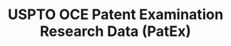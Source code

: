 ---
bigquery: https://console.cloud.google.com/bigquery?p=patents-public-data&d=uspto_oce_pair&page=dataset
citation: 'Graham, S. Marco, A., and Miller, A. (2015). “The USPTO Patent Examination
  Research Dataset: A Window on the Process of Patent Examination.”'
contributors: Graham, S. Marco, A., Miller, A.
cost: None
description: The latest version of PatEx (referred to below as the 2020 release) contains
  detailed information on nearly 11.9 million publicly-viewable provisional and non-provisional
  patent applications to the USPTO and over 4.6 million Patent Cooperation Treaty
  (PCT) applications. It is based on data that OCE downloaded from the Patent Examination
  Data System (PEDS) in April, 2021. The PEDS data are sourced from Public PAIR. The
  first time that OCE used PEDS as the basis of PatEx was for the 2019 release. We
  took the PEDS data and organized it into the familiar PatEx data files, which are
  based on the organization of the Public PAIR portal. The data files include information
  on each application’s characteristics, prosecution history, continuation history,
  claims of foreign priority, patent term adjustment history, publication history,
  and correspondence address information.
documentation: 'For the 2019 and later releases, new technical documentation is available
  https://www.uspto.gov/sites/default/files/documents/PatEx-2019-Technical-Doc.pdf


  A document describing the 2014-2017 data sets is available and can be cited as:
  Graham, Stuart J.H. and Marco, Alan C. and Miller, Richard, The USPTO Patent Examination
  Research Dataset: A Window on the Process of Patent Examination (November 30, 2015).
  Available at SSRN: https://ssrn.com/abstract=2702637.'
last_edit: Mon, 04 Apr 2022 19:06:22 GMT
location: https://www.uspto.gov/ip-policy/economic-research/research-datasets/patent-examination-research-dataset-public-pair
maintained_by: EconomicsData@uspto.gov
related_publications: https://ssrn.com/abstract=29956744, https://ssrn.com/abstract=2702637
schema_fields: '[''correspondence_region_code'', ''parent_filing_date'', ''child_application_number'',
  ''small_entity_indicator'', ''application_type'', ''wipo_pub_number'', ''inventor_country_code'',
  ''inventor_country_name'', ''patent_issue_date'', ''file_location_date'', ''child_filing_date'',
  ''inventor_rank'', ''disposal_type'', ''examiner_name_last'', ''atty_docket_number'',
  ''confirm_number'', ''inventor_region_code'', ''uspc_class'', ''correspondence_street_line_2'',
  ''correspondence_postal_code'', ''foreign_parent_id'', ''recorded_date'', ''sequence_number'',
  ''file_location'', ''event_description'', ''correspondence_street_line_1'', ''customer_number'',
  ''filing_date'', ''correspondence_country_code'', ''application_number'', ''inventor_name_middle'',
  ''parent_country'', ''invention_title'', ''examiner_name_first'', ''inventor_address_type'',
  ''aia_first_to_file'', ''examiner_id'', ''status_description'', ''examiner_art_unit'',
  ''status_code'', ''abandon_date'', ''correspondence_name_line_2'', ''correspondence_city'',
  ''event_code'', ''patent_number'', ''uspc_subclass'', ''wipo_pub_date'', ''parent_country_code'',
  ''examiner_name_middle'', ''appl_status_code'', ''continuation_type'', ''appl_status_date'',
  ''earliest_pgpub_number'', ''parent_application_number'', ''correspondence_region_name'',
  ''correspondence_country_name'', ''earliest_pgpub_date'', ''inventor_name_last'',
  ''application_number_pair'', ''correspondence_name_line_1'', ''foreign_parent_date'',
  ''inventor_name_first'', ''invention_subject_matter'']'
shortname: patex
tags:
- patents
- legal
- history
terms_of_use: 'USPTO’s online databases are not designed or intended to be a source
  for bulk downloads of USPTO data when accessed through the website’s interfaces.
  Individuals, companies, IP addresses, or blocks of IP addresses who, in effect,
  deny or decrease service by generating unusually high numbers of database accesses
  (searches, pages, or hits), whether generated manually or in an automated fashion,
  may be denied access to USPTO servers without notice.


  Bulk data products may be separately obtained from the USPTO, either for free or
  at the cost of dissemination. For details, see information on Electronic Bulk Data
  Products: https://www.uspto.gov/learning-and-resources/electronic-bulk-data-products'
title: USPTO OCE Patent Examination Research Data (PatEx)
uuid: 4342caa7-23af-420c-b2f6-6088f133df6a
---